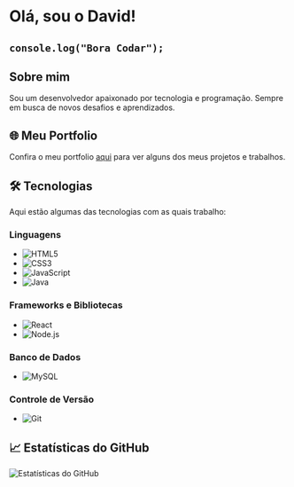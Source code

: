 # Olá, sou o David!

## `console.log("Bora Codar");`  

## Sobre mim

Sou um desenvolvedor apaixonado por tecnologia e programação. Sempre em busca de novos desafios e aprendizados.

## 🌐 Meu Portfolio

Confira o meu portfolio [aqui](https://lordaval.github.io/portfolio) para ver alguns dos meus projetos e trabalhos.

## 🛠 Tecnologias

Aqui estão algumas das tecnologias com as quais trabalho:

### Linguagens
- ![HTML5](https://img.shields.io/badge/HTML5-E34F26?style=for-the-badge&logo=html5&logoColor=white) 
- ![CSS3](https://img.shields.io/badge/CSS3-1572B6?style=for-the-badge&logo=css3&logoColor=white) 
- ![JavaScript](https://img.shields.io/badge/JavaScript-323330?style=for-the-badge&logo=javascript&logoColor=F7DF1E) 
- ![Java](https://img.shields.io/badge/Java-ED8B00?style=for-the-badge&logo=java&logoColor=white)

### Frameworks e Bibliotecas
- ![React](https://img.shields.io/badge/React-20232A?style=for-the-badge&logo=react&logoColor=61DAFB) 
- ![Node.js](https://img.shields.io/badge/Node.js-339933?style=for-the-badge&logo=nodedotjs&logoColor=white) 

### Banco de Dados
- ![MySQL](https://img.shields.io/badge/mysql-%2300f.svg?style=for-the-badge&logo=mysql&logoColor=white) 

### Controle de Versão
- ![Git](https://img.shields.io/badge/GIT-E44C30?style=for-the-badge&logo=git&logoColor=white) 

## 📈 Estatísticas do GitHub

![Estatísticas do GitHub](https://github-readme-stats.vercel.app/api?username=lordaval&show_icons=true&theme=radical)
